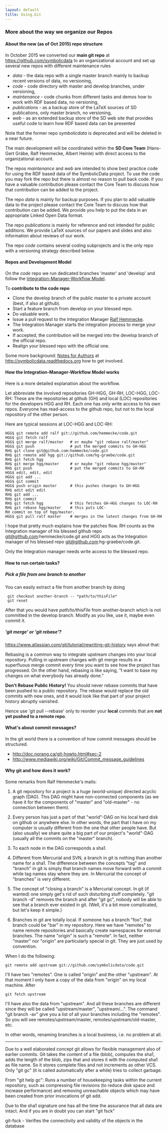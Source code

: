 ```yaml
---
layout: default
title: Using.Git
---
```


### More about the way we organize our Repos

#### About the new (as of Oct 2015) repo structure

In October 2015 we converted our **main git repo** at <https://github.com/symbolicdata> to an organizational account and set up several new repos with different maintenance rules

-   *data* - the data repo with a single master branch mainly to backup recent versions of data, no versioning,
-   *code* - code directory with master and develop branches, under versioning,
-   *maintenance* - code chunks from different tasks and demos how to work with RDF based data, no versioning,
-   *publications* - as a backup store of the LaTeX sources of SD publications, only master branch, no versioning,
-   *web* - as an extended backup store of the SD web site that provides useful code to learn how RDF based data can be presented

Note that the former repo *symbolicdata* is deprecated and will be deleted in a near future.

The main development will be coordinated within the **SD Core Team** (Hans-Gert Gräbe, Ralf Hemmecke, Albert Heinle) with direct access to the organizational account.

The repos *maintenance* and *web* are intended to show best practice code for using the RDF based data of the SymbolicData project. To use the code you may fork the repo but there is almost no reason to pull back code. If you have a valuable contribution please contact the Core Team to discuss how that contribution can be added to the project.

The repo *data* is mainly for backup purposes. If you plan to add valuable data to the project please contact the Core Team to discuss how that contribution can be added. We provide you help to put the data in an appropriate Linked Open Data format.

The repo *publications* is mainly for reference and not intended for public additions. We provide LaTeX sources of our papers and slides and also information about reviews of our work.

The repo *code* contains several coding subprojects and is the only repo with a versioning strategy described below.

#### Repos and Development Model

On the *code* repo we run dedicated branches 'master' and 'develop' and follow the [Integration-Manager-Workflow Model](http://git-scm.com/book/en/Distributed-Git-Distributed-Workflows#Integration-Manager-Workflow).

To **contribute to the code repo**

-   Clone the develop branch of the public master to a private account (best, if also at github).
-   Start a feature branch from develop on your blessed repo.
-   Do valuable work.
-   Issue a pull request to the Integration Manager [Ralf Hemmecke](http://symbolicdata.org/Data/Person/Hemmecke_Ralf).
-   The Integration Manager starts the integration process to merge your work.
-   If accepted, the contribution will be merged into the develop branch of the official repo.
-   Realign your blessed repo with the official one.

Some more background: [Notes for Authors](http://symbolicdata.readthedocs.org/en/latest/authornotes.html) at <http://symbolicdata.readthedocs.org> how to get involved.

#### How the Integration-Manager-Workflow Model works

Here is a more detailed explanation about the workflow.

Let abbreviate the involved repositories GH-HGG, GH-RH, LOC-HGG, LOC-RH: These are the repositories at github (GH) and local (LOC) repositories for the developers HGG and RH. Each one has only write access to his own repos. Everyone has read-access to the github repo, but not to the local repository of the other person.

Here are typical sessions at LOC-HGG and LOC-RH:

```HGG$ git clone git@github.com:hg-graebe/code.git 
HGG$ git remote add ralf git://github.com/hemmecke/code.git
HGG$ git fetch ralf
HGG$ git merge ralf/master   # or maybe "git rebase ralf/master"
HGG$ git push                # put the merged commits to GH-HGG
RH$ git clone git@github.com:hemmecke/code.git
RH$ git remote add hgg git://github.com/hg-graebe/code.git
RH$ git fetch hgg
RH$ git merge hgg/master     # or maybe "git rebase hgg/master"
RH$ git push                 # put the merged commits to GH-RH
HGG$ edit, edit, edit
HGG$ git add ...
HGG$ git commit
HGG$ push origin master      # this pushes changes to GH-HGG
RH$ edit edit edit
RH$ git add ...
RH$ git commit
RH$ git fetch hgg            # this fetches GH-HGG changes to LOC-RH
RH$ git rebase hgg/master    # this puts LOC-RH commit on top of hgg/master.
HGG$ git pull ralf master    # merges in the latest changes from GH-RH
```

I hope that pretty much explains how the patches flow. RH counts as the Integration manager of his blessed github repo git@github.com:hemmecke/code.git and HGG acts as the Integration manager of his blessed repo git@github.com:hg-graebe/code.git.

Only the Integration manager needs write access to the blessed repo.

#### How to run certain tasks?

##### Pick a file from one branch to another

You can easily extract a file from another branch by doing

``` git checkout develop
 git checkout another-branch -- *path/to/thisFile*
 git reset
```

After that you would have *path/to/thisFile* from another-branch which is not committed in the develop branch. Modify as you like, use it, maybe even commit it.

##### 'git merge' or 'git rebase'?

<https://www.atlassian.com/git/tutorial/rewriting-git-history> says about that:

Rebasing is a common way to integrate upstream changes into your local repository. Pulling in upstream changes with git merge results in a superfluous merge commit every time you want to see how the project has progressed. On the other hand, rebasing is like saying, “I want to base my changes on what everybody has already done.”

**Don’t Rebase Public History!** You should never rebase commits that have been pushed to a public repository. The rebase would replace the old commits with new ones, and it would look like that part of your project history abruptly vanished.

Hence use 'git pull --rebase' only to reorder your **local** commits that are **not yet pushed to a remote repo**.

#### What's about commit messages?

In the git world there is a convention of how commit messages should be structured.

-   <http://doc.norang.ca/git-howto.html#sec-2>
-   <http://www.mediawiki.org/wiki/Git/Commit_message_guidelines>

#### Why git and how does it work?

Some remarks from Ralf Hemmecke's mails:

1) A git repository for a project is a huge (world-unique) directed acyclic graph (DAG). This DAG might have non-connected components (as we have it for the components of "master" and "old-master" - no connection between them).

2) Every person has just a part of that "world"-DAG on his local hard disk on github or anywhere else. In other words, the part that I have on my computer is usually different from the one that other people have. But (also usually) we share quite a big part of our project's "world"-DAG (usually all the commits on the "master" branch).

3) To each node in the DAG corresponds a sha1.

4) Different from Mercurial and SVN, a branch in git is nothing than another name for a sha1. The difference between the concepts "tag" and "branch" in git is simply that branch names move forward with a commit while tag names stay where they are. In Mercurial the concept of "branches" is very different.

5) The concept of "closing a branch" is a Mercurial concept. In git (if wanted) one simply get's rid of such disturbing stuff completely. "git branch -d" removes the branch and after "git gc", nobody will be able to see that a branch ever existed in git. (Well, it's a bit more complicated, but let's keep it simple.)

6) Branches in git are totally local. If someone has a branch "foo", that branch could be "bar" in my repository. Here we have "remotes" to name remote repositories and basically create namespaces for external branches. The name "origin" is such a "remote". In fact, neither "master" nor "origin" are particularly special in git. They are just used by convention.

When I do the following:

```git clone git@github.com:hemmecke/code.git
git remote add upstream git://github.com/symbolicdata/code.git
```

I'll have two "remotes". One is called "origin" and the other "upstream". At that moment I only have a copy of the data from "origin" on my local machine. After

```git fetch upstream```

I'll have also the data from "upstream". And all these branches are different since they will be called "upstream/master", "upstream/...". The command "git branch -av" give you a list of all your branches including the "remotes". So you will see remotes/upstream/master, remotes/upstream/old-master, etc.

In other words, renaming branches is a local business, i.e. no problem at all.

* * * * *

Due to a well elaborated concept git allows for flexible management also of earlier commits. Git takes the content of a file (blob), computes the sha1, adds the length of the blob, zips that and stores it with the computed sha1 as file name. So it stores complete files and not increments as other VCS. Only "git gc" (it is called automatically after a while) tries to collect garbage.

  
From "git help gc": Runs a number of housekeeping tasks within the current repository, such as compressing file revisions (to reduce disk space and increase performance) and removing unreachable objects which may have been created from prior invocations of git add.

Due to the sha1 signature one has all the time the assurance that all data are intact. And if you are in doubt you can start "git fsck"

  
git-fsck - Verifies the connectivity and validity of the objects in the database


